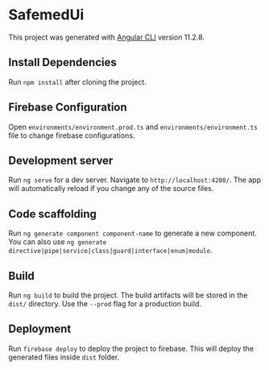 # SafemedUi

This project was generated with [Angular CLI](https://github.com/angular/angular-cli) version 11.2.8.

## Install Dependencies

Run `npm install` after cloning the project.

## Firebase Configuration

Open `environments/environment.prod.ts` and `environments/environment.ts` file to change firebase configurations.

## Development server

Run `ng serve` for a dev server. Navigate to `http://localhost:4200/`. The app will automatically reload if you change any of the source files.

## Code scaffolding

Run `ng generate component component-name` to generate a new component. You can also use `ng generate directive|pipe|service|class|guard|interface|enum|module`.

## Build

Run `ng build` to build the project. The build artifacts will be stored in the `dist/` directory. Use the `--prod` flag for a production build.

## Deployment

Run `firebase deploy` to deploy the project to firebase. This will deploy the generated files inside `dist` folder. 



